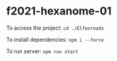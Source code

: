 # f2021-hexanome-01

To access the project:
```cd ./Elfenroads```

To install dependencies:
```npm i --force```

To run server:
```npm run start```

